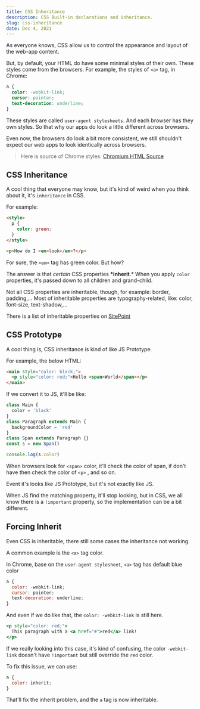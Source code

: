 ```yaml
---
title: CSS Inheritance
description: CSS Built-in declarations and inheritance.
slug: css-inheritance
date: Dec 4, 2021
---
```


As everyone knows, CSS allow us to control the appearance and layout of the web-app content.

But, by default, your HTML do have some minimal styles of their own. These styles come from the browsers. For example, the styles of `<a>` tag, in Chrome:

```css
a {
  color: -webkit-link;
  cursor: pointer;
  text-decoration: underline;
}
```

These styles are called `user-agent stylesheets`. And each browser has they own styles. So that why our apps do look a little different across browsers.

Even now, the browsers do look a bit more consistent, we still shouldn't expect our web apps to look identically across browsers.

> Here is source of Chrome styles: [Chromium HTML Source](https://source.chromium.org/chromium/chromium/src/+/master:third_party/blink/renderer/core/html/resources/html.css)

## CSS Inheritance

A cool thing that everyone may know, but it's kind of weird when you think about it, it's `inheritance` in CSS.

For example:

```html
<style>
  p {
    color: green;
  }
</style>

<p>How do I <em>look</em>?</p>
```

For sure, the `<em>` tag has green color. But how?

The answer is that _certain_ CSS properties **\*inherit**.\* When you apply `color` properties, it's passed down to all children and grand-child.

Not all CSS properties are inheritable, though, for example: border, padding,... Most of inheritable properties are typography-related, like: color, font-size, text-shadow,...

There is a list of inheritable properties on [SitePoint](https://www.sitepoint.com/css-inheritance-introduction/#list-css-properties-inherit)

## CSS Prototype

A cool thing is, CSS inheritance is kind of like JS Prototype.

For example, the below HTML:

```html
<main style="color: black;">
  <p style="color: red;">Hello <span>World</span></p>
</main>
```

If we convert it to JS, it'll be like:

```jsx
class Main {
  color = 'black'
}
class Paragraph extends Main {
  backgroundColor = 'red'
}
class Span extends Paragraph {}
const s = new Span()

console.log(s.color)
```

When browsers look for `<span>` color, it'll check the color of span, if don't have then check the color of `<p>` , and so on.

Event it's looks like JS Prototype, but it's not exactly like JS.

When JS find the matching property, it'll stop looking, but in CSS, we all know there is a `!important` property, so the implementation can be a bit different.

## Forcing Inherit

Even CSS is inheritable, there still some cases the inheritance not working.

A common example is the `<a>` tag color.

In Chrome, base on the `user-agent stylesheet`, `<a>` tag has default blue color

```jsx
a {
  color: -webkit-link;
  cursor: pointer;
  text-decoration: underline;
}
```

And even if we do like that, the `color: -webkit-link` is still here.

```jsx
<p style="color: red;">
  This paragraph with a <a href="#">red</a> link!
</p>
```

If we really looking into this case, it's kind of confusing, the color `-webkit-link` doesn't have `!important` but still override the `red` color.

To fix this issue, we can use:

```jsx
a {
  color: inherit;
}
```

That'll fix the inherit problem, and the `a` tag is now inheritable.
